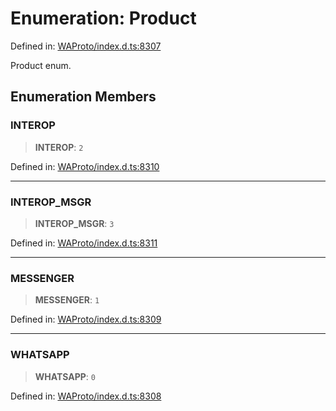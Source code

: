 # Enumeration: Product

Defined in: [WAProto/index.d.ts:8307](https://github.com/Fokusdotid/Baileys/blob/4c54e9ae0a9f37422d51e97c3454891bf06f36e1/WAProto/index.d.ts#L8307)

Product enum.

## Enumeration Members

### INTEROP

> **INTEROP**: `2`

Defined in: [WAProto/index.d.ts:8310](https://github.com/Fokusdotid/Baileys/blob/4c54e9ae0a9f37422d51e97c3454891bf06f36e1/WAProto/index.d.ts#L8310)

***

### INTEROP\_MSGR

> **INTEROP\_MSGR**: `3`

Defined in: [WAProto/index.d.ts:8311](https://github.com/Fokusdotid/Baileys/blob/4c54e9ae0a9f37422d51e97c3454891bf06f36e1/WAProto/index.d.ts#L8311)

***

### MESSENGER

> **MESSENGER**: `1`

Defined in: [WAProto/index.d.ts:8309](https://github.com/Fokusdotid/Baileys/blob/4c54e9ae0a9f37422d51e97c3454891bf06f36e1/WAProto/index.d.ts#L8309)

***

### WHATSAPP

> **WHATSAPP**: `0`

Defined in: [WAProto/index.d.ts:8308](https://github.com/Fokusdotid/Baileys/blob/4c54e9ae0a9f37422d51e97c3454891bf06f36e1/WAProto/index.d.ts#L8308)
